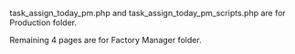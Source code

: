 task_assign_today_pm.php and task_assign_today_pm_scripts.php are for Production folder. 



Remaining 4 pages are for Factory Manager folder.
